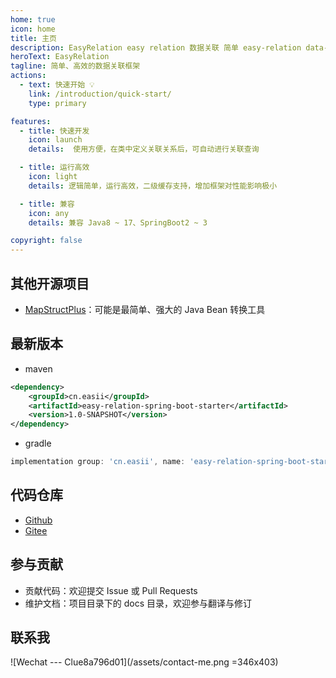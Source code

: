```yaml
---
home: true
icon: home
title: 主页
description: EasyRelation easy relation 数据关联 简单 easy-relation data-relation data-associate
heroText: EasyRelation
tagline: 简单、高效的数据关联框架
actions:
  - text: 快速开始 💡
    link: /introduction/quick-start/
    type: primary

features:
  - title: 快速开发
    icon: launch
    details:  使用方便，在类中定义关联关系后，可自动进行关联查询

  - title: 运行高效
    icon: light
    details: 逻辑简单，运行高效，二级缓存支持，增加框架对性能影响极小

  - title: 兼容
    icon: any
    details: 兼容 Java8 ~ 17、SpringBoot2 ~ 3

copyright: false
---
```


## 其他开源项目

- [MapStructPlus](https://mapstruct.plus)：可能是最简单、强大的 Java Bean 转换工具

## 最新版本

- maven

```xml
<dependency>
    <groupId>cn.easii</groupId>
    <artifactId>easy-relation-spring-boot-starter</artifactId>
    <version>1.0-SNAPSHOT</version>
</dependency>
```

- gradle

```groovy
implementation group: 'cn.easii', name: 'easy-relation-spring-boot-starter', version: '1.0-SNAPSHOT'
```

## 代码仓库

- [Github](https://github.com/linpeilie/easy-relation)
- [Gitee](https://gitee.com/easii/easy-relation)

## 参与贡献

- 贡献代码：欢迎提交 Issue 或 Pull Requests
- 维护文档：项目目录下的 docs 目录，欢迎参与翻译与修订

## 联系我

![Wechat --- Clue8a796d01](/assets/contact-me.png =346x403)

